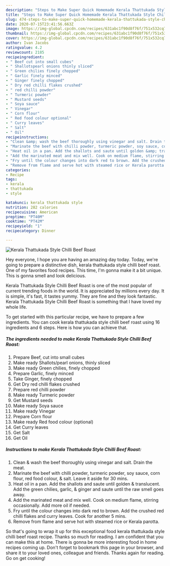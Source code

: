```yaml
---
description: "Steps to Make Super Quick Homemade Kerala Thattukada Style Chilli Beef Roast"
title: "Steps to Make Super Quick Homemade Kerala Thattukada Style Chilli Beef Roast"
slug: 474-steps-to-make-super-quick-homemade-kerala-thattukada-style-chilli-beef-roast
date: 2020-07-15T23:41:56.663Z
image: https://img-global.cpcdn.com/recipes/631abc1f90d8f76f/751x532cq70/kerala-thattukada-style-chilli-beef-roast-recipe-main-photo.jpg
thumbnail: https://img-global.cpcdn.com/recipes/631abc1f90d8f76f/751x532cq70/kerala-thattukada-style-chilli-beef-roast-recipe-main-photo.jpg
cover: https://img-global.cpcdn.com/recipes/631abc1f90d8f76f/751x532cq70/kerala-thattukada-style-chilli-beef-roast-recipe-main-photo.jpg
author: Ivan Jacobs
ratingvalue: 4.2
reviewcount: 2185
recipeingredient:
- " Beef cut into small cubes"
- " Shallotspearl onions thinly sliced"
- " Green chilies finely chopped"
- " Garlic finely minced"
- " Ginger finely chopped"
- " Dry red chilli flakes crushed"
- " red chilli powder"
- " Turmeric powder"
- " Mustard seeds"
- " Soya sauce"
- " Vinegar"
- " Corn flour"
- " Red food colour optional"
- " Curry leaves"
- " Salt"
- " Oil"
recipeinstructions:
- "Clean &amp; wash the beef thoroughly using vinegar and salt. Drain the meat."
- "Marinate the beef with chilli powder, turmeric powder, soy sauce, corn flour, red food colour, &amp; salt. Leave it aside for 30 mins."
- "Heat oil in a pan. Add the shallots and saute until golden &amp; translucent. Add the green chilies, garlic, &amp; ginger and saute until the raw smell goes away."
- "Add the marinated meat and mix well. Cook on medium flame, stirring occasionally. Add more oil if needed."
- "Fry until the colour changes into dark red to brown. Add the crushed red chilli flakes and curry leaves. Cook for another 5 mins."
- "Remove from flame and serve hot with steamed rice or Kerala parotta."
categories:
- Recipe
tags:
- kerala
- thattukada
- style

katakunci: kerala thattukada style 
nutrition: 282 calories
recipecuisine: American
preptime: "PT40M"
cooktime: "PT42M"
recipeyield: "1"
recipecategory: Dinner

---
```



![Kerala Thattukada Style Chilli Beef Roast](https://img-global.cpcdn.com/recipes/631abc1f90d8f76f/751x532cq70/kerala-thattukada-style-chilli-beef-roast-recipe-main-photo.jpg)

Hey everyone, I hope you are having an amazing day today. Today, we're going to prepare a distinctive dish, kerala thattukada style chilli beef roast. One of my favorites food recipes. This time, I'm gonna make it a bit unique. This is gonna smell and look delicious.

Kerala Thattukada Style Chilli Beef Roast is one of the most popular of current trending foods in the world. It is appreciated by millions every day. It is simple, it's fast, it tastes yummy. They are fine and they look fantastic. Kerala Thattukada Style Chilli Beef Roast is something that I have loved my whole life.




To get started with this particular recipe, we have to prepare a few ingredients. You can cook kerala thattukada style chilli beef roast using 16 ingredients and 6 steps. Here is how you can achieve that.

<!--inarticleads1-->

##### The ingredients needed to make Kerala Thattukada Style Chilli Beef Roast:

1. Prepare  Beef, cut into small cubes
1. Make ready  Shallots/pearl onions, thinly sliced
1. Make ready  Green chilies, finely chopped
1. Prepare  Garlic, finely minced
1. Take  Ginger, finely chopped
1. Get  Dry red chilli flakes crushed
1. Prepare  red chilli powder
1. Make ready  Turmeric powder
1. Get  Mustard seeds
1. Make ready  Soya sauce
1. Make ready  Vinegar
1. Prepare  Corn flour
1. Make ready  Red food colour (optional)
1. Get  Curry leaves
1. Get  Salt
1. Get  Oil




<!--inarticleads2-->

##### Instructions to make Kerala Thattukada Style Chilli Beef Roast:

1. Clean &amp; wash the beef thoroughly using vinegar and salt. Drain the meat.
1. Marinate the beef with chilli powder, turmeric powder, soy sauce, corn flour, red food colour, &amp; salt. Leave it aside for 30 mins.
1. Heat oil in a pan. Add the shallots and saute until golden &amp; translucent. Add the green chilies, garlic, &amp; ginger and saute until the raw smell goes away.
1. Add the marinated meat and mix well. Cook on medium flame, stirring occasionally. Add more oil if needed.
1. Fry until the colour changes into dark red to brown. Add the crushed red chilli flakes and curry leaves. Cook for another 5 mins.
1. Remove from flame and serve hot with steamed rice or Kerala parotta.




So that's going to wrap it up for this exceptional food kerala thattukada style chilli beef roast recipe. Thanks so much for reading. I am confident that you can make this at home. There is gonna be more interesting food in home recipes coming up. Don't forget to bookmark this page in your browser, and share it to your loved ones, colleague and friends. Thanks again for reading. Go on get cooking!

